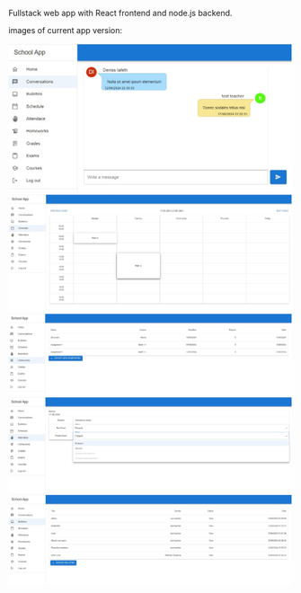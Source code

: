 Fullstack web app with React frontend and node.js backend.

images of current app version:

![My Image](readme-images/message-page.jpg)
![My Image](readme-images/schedule-page.jpg)
![My Image](readme-images/homework-page.jpg)
![My Image](readme-images/attendance-page.jpg)
![My Image](readme-images/bulletins-page.jpg)
